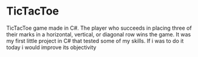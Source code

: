 # TicTacToe
TicTacToe game made in C#. 
The player who succeeds in placing three of their marks in a horizontal, vertical, or diagonal row wins the game.
It was my first little project in C# that tested some of my skills.
If i was to do it today i would improve its objectivity
